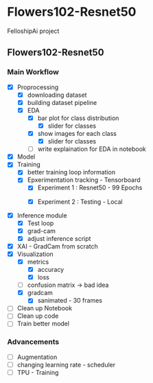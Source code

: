 # Flowers102-Resnet50

FelloshipAi project

## Flowers102-Resnet50

### Main Workflow
- [x] Proprocessing
  - [X] downloading dataset
  - [X] building dataset pipeline
  - [x] EDA
    - [X] bar plot for class distribution
      - [x] slider for classes
    - [x] show images for each class
      - [x] slider for classes
    - [ ] write explaination for EDA in notebook

- [x] Model
- [x] Training
  - [x] better training loop information
  - [x] Epxerimentation tracking - Tensorboard
    - [x] Experiment 1 : Resnet50 - 99 Epochs 

    <!-- * <change it> -->
    - [x] Experiment 2 : Testing - Local


- [X] Inference module  
  - [X] Test loop 
  - [X] grad-cam 
  - [X] adjust inference script
  
- [X] XAI - GradCam from scratch
- [X] Visualization
  - [X] metrics
    - [X] accuracy
    - [X] loss
  - [ ] confusion matrix -> bad idea
  - [X] gradcam
    - [X] sanimated - 30 frames

- [ ] Clean up Notebook
- [ ] Clean up code
- [ ] Train better model

### Advancements

- [ ] Augmentation 
- [ ] changing learning rate - scheduler
- [ ] TPU - Training
